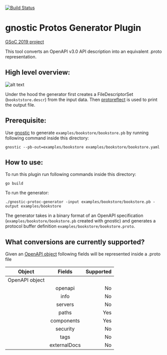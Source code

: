 [![Build Status](https://travis-ci.com/LorenzHW/gnostic-protoc-generator.svg?branch=master)](https://travis-ci.com/LorenzHW/gnostic-protoc-generator)

# gnostic Protos Generator Plugin
[GSoC 2019 project](https://summerofcode.withgoogle.com/projects/#5244822191865856)

This tool converts an OpenAPI v3.0 API description into an equivalent .proto representation.

## High level overview:
![alt text](https://drive.google.com/uc?export=view&id=1tqDvZLiXK40ISK_LgINQGsno9-MymRQP "High Level Overview")

Under the hood the generator first creates a FileDescriptorSet (`bookststore.descr`) from the input
data. Then [protoreflect](https://github.com/jhump/protoreflect/) is used to print the output file. 

## Prerequisite:
Use [gnostic](https://github.com/googleapis/gnostic) to generate `examples/bookstore/bookstore.pb`
by running following command inside this directory:
    
    gnostic --pb-out=examples/bookstore examples/bookstore/bookstore.yaml

## How to use:

To run this plugin run following commands inside this directory:

    go build
    
To run the generator:
    
    ./gnostic-protoc-generator -input examples/bookstore/bookstore.pb -output examples/bookstore

The generator takes in a binary format of an OpenAPI specification 
(`examples/bookstore/bookstore.pb` created with gnostic) and generates a protocol buffer definition
`examples/bookstore/bookstore.proto`.

## What conversions are currently supported?

Given an [OpenAPI object](https://swagger.io/specification/#oasObject) following fields will be
represented inside a .proto file

| Object        | Fields        | Supported  |
| ------------- |:-------------:| -----:|
| OpenAPI object|               |       |
|               | openapi       |    No |
|               | info          |    No |
|               | servers       |    No |
|               | paths         |   Yes |
|               | components    |   Yes |
|               | security      |    No |
|               | tags          |    No |
|               | externalDocs  |    No |